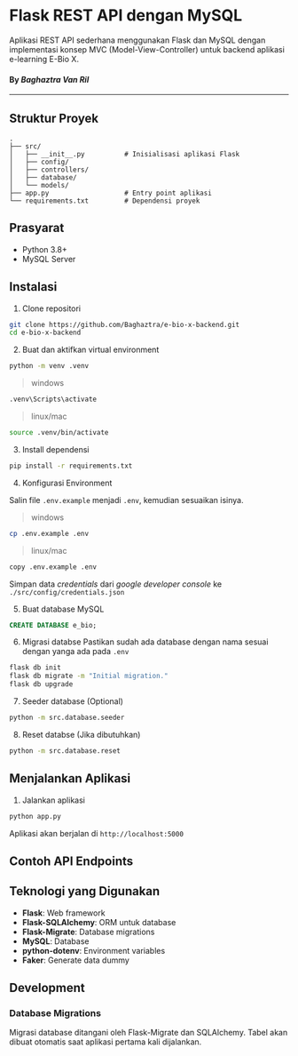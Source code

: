 # Flask REST API dengan MySQL
Aplikasi REST API sederhana menggunakan Flask dan MySQL dengan implementasi konsep MVC (Model-View-Controller) untuk backend aplikasi e-learning E-Bio X.
#### By *Baghaztra Van Ril*
---

## Struktur Proyek
```
.
├── src/
│   ├── __init__.py          # Inisialisasi aplikasi Flask
│   ├── config/
│   ├── controllers/
│   ├── database/
│   └── models/
├── app.py                   # Entry point aplikasi
└── requirements.txt         # Dependensi proyek
```

## Prasyarat

- Python 3.8+
- MySQL Server

## Instalasi

1. Clone repositori
```bash
git clone https://github.com/Baghaztra/e-bio-x-backend.git
cd e-bio-x-backend
```

2. Buat dan aktifkan virtual environment
```bash
python -m venv .venv
```
> windows
```bash
.venv\Scripts\activate 
```
> linux/mac
```bash
source .venv/bin/activate
```

3. Install dependensi
```bash
pip install -r requirements.txt
```

4. Konfigurasi Environment

Salin file `.env.example` menjadi `.env`, kemudian sesuaikan isinya.
> windows
```bash
cp .env.example .env
```
> linux/mac
```bash
copy .env.example .env
```

Simpan data *credentials* dari *google developer console* ke `./src/config/credentials.json` 


5. Buat database MySQL
```sql
CREATE DATABASE e_bio;
```

6. Migrasi databse
Pastikan sudah ada database dengan nama sesuai dengan yanga ada pada `.env`
```bash
flask db init
flask db migrate -m "Initial migration."
flask db upgrade
```
7. Seeder database (Optional)
```bash
python -m src.database.seeder
```
8. Reset databse (Jika dibutuhkan)
```bash
python -m src.database.reset
```


## Menjalankan Aplikasi

1. Jalankan aplikasi
```bash
python app.py
```
Aplikasi akan berjalan di `http://localhost:5000`

## Contoh API Endpoints

## Teknologi yang Digunakan

- **Flask**: Web framework
- **Flask-SQLAlchemy**: ORM untuk database
- **Flask-Migrate**: Database migrations
- **MySQL**: Database
- **python-dotenv**: Environment variables
- **Faker**: Generate data dummy

## Development

### Database Migrations
Migrasi database ditangani oleh Flask-Migrate dan SQLAlchemy. Tabel akan dibuat otomatis saat aplikasi pertama kali dijalankan.
